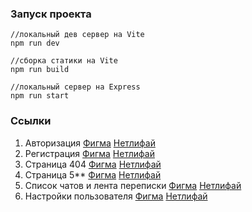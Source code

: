 
### Запуск проекта
```
//локальный дев сервер на Vite
npm run dev

//сборка статики на Vite
npm run build

//локальный сервер на Express
npm run start
```


### Ссылки
1. Авторизация [Фигма](https://www.figma.com/file/hlfNnkWI5MQKl2S68cW19f/msg?type=design&node-id=1%3A663&mode=design&t=Sydz6P14fpzl64dX-1) [Нетлифай](https://deploy--magnificent-bunny-1cd7ad.netlify.app/src/pages/login/)
1. Регистрация [Фигма](https://www.figma.com/file/hlfNnkWI5MQKl2S68cW19f/msg?type=design&node-id=1%3A721&mode=design&t=Sydz6P14fpzl64dX-1) [Нетлифай](https://deploy--magnificent-bunny-1cd7ad.netlify.app/src/pages/register/)
1. Страница 404 [Фигма](https://www.figma.com/file/hlfNnkWI5MQKl2S68cW19f/msg?type=design&node-id=1%3A675&mode=design&t=Sydz6P14fpzl64dX-1) [Нетлифай](https://deploy--magnificent-bunny-1cd7ad.netlify.app/src/pages/404/)
1. Страница 5** [Фигма](https://www.figma.com/file/hlfNnkWI5MQKl2S68cW19f/msg?type=design&node-id=1%3A679&mode=design&t=Sydz6P14fpzl64dX-1) [Нетлифай](https://deploy--magnificent-bunny-1cd7ad.netlify.app/src/pages/5xx/)
1. Список чатов и лента переписки [Фигма](https://www.figma.com/file/hlfNnkWI5MQKl2S68cW19f/msg?type=design&node-id=42%3A37&mode=design&t=Sydz6P14fpzl64dX-1) [Нетлифай](https://deploy--magnificent-bunny-1cd7ad.netlify.app/src/pages/chat/)
1. Настройки пользователя [Фигма](https://www.figma.com/file/hlfNnkWI5MQKl2S68cW19f/msg?type=design&node-id=84%3A210&mode=design&t=Sydz6P14fpzl64dX-1) [Нетлифай](https://deploy--magnificent-bunny-1cd7ad.netlify.app/src/pages/profile/)
